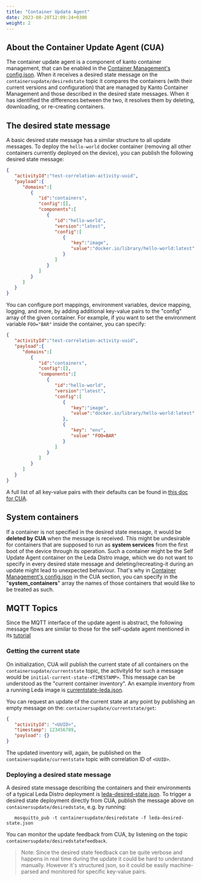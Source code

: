 ```yaml
---
title: "Container Update Agent"
date: 2023-08-28T12:09:24+0300
weight: 2
---
```


## About the Container Update Agent (CUA)

The container update agent is a component of kanto container management, that can be enabled in the [Container Management's config.json](https://github.com/eclipse-leda/meta-leda/blob/main/meta-leda-components/recipes-sdv/eclipse-kanto/files/container-management/config.json).
When it receives a desired state message on the `containersupdate/desiredstate` topic it compares the containers (with their current versions and configuration)
that are managed by Kanto Container Management and those described in the desired state messages. When it has identified the differences between the two,
it resolves them by deleting, downloading, or re-creating containers.

## The desired state message

A basic desired state message has a similar structure to all update messages. To deploy the `hello-world` docker container (removing all other containers
currently deployed on the device), you can publish the following desired state message:

```json
{
   "activityId":"test-correlation-activity-uuid",
   "payload":{
      "domains":[
         {
            "id":"containers",
            "config":[],
            "components":[
               {
                  "id":"hello-world",
                  "version":"latest",
                  "config":[
                     {
                        "key":"image",
                        "value":"docker.io/library/hello-world:latest"
                     }
                  ]
               }
            ]
         }
      ]
   }
}
```

You can configure port mappings, environment variables, device mapping, logging, and more, by adding additional key-value pairs
to the "config" array of the given container. For example, if you want to set the environment variable `FOO="BAR"` inside the container, you can
specify:

```json
{
   "activityId":"test-correlation-activity-uuid",
   "payload":{
      "domains":[
         {
            "id":"containers",
            "config":[],
            "components":[
               {
                  "id":"hello-world",
                  "version":"latest",
                  "config":[
                     {
                        "key":"image",
                        "value":"docker.io/library/hello-world:latest"
                     },
                     {
                        "key": "env",
                        "value" "FOO=BAR"
                     }
                  ]
               }
            ]
         }
      ]
   }
}
```
<!-- FIXME:  Link to an official page on the Kanto website when it gets released-->
A full list of all key-value pairs with their defaults can be found in [this doc for CUA](https://github.com/SoftwareDefinedVehicle/kanto-container-management-fork/blob/d3602e5e87e3690ed7b3e48f7b97ed0b45421656/docs/updateagent/container-component-config.md).

## System containers

If a container is not specified in the desired state message, it would be **deleted by CUA** when the message is received. This might be undesirable for containers
that are supposed to run as **system services** from the first boot of the device through its operation. Such a container might be the Self Update Agent container
on the Leda Distro image, which we do not want to specify in every desired state message and deleting/recreating-it during an update might lead to unexpected behaviour.
That's why in [Container Management's config.json](https://github.com/eclipse-leda/meta-leda/blob/main/meta-leda-components/recipes-sdv/eclipse-kanto/files/container-management/config.json)
in the CUA section, you can specify in the "**system_containers**" array the names of those containers that would like to be treated as such.

## MQTT Topics

Since the MQTT interface of the update agent is abstract, the following message flows are similar to those for the self-update agent mentioned in its [tutorial](../../self-update/self-update-tutorial.md#example-message-flows)

### Getting the current state

On initialization, CUA will publish the current state of all containers on the `containersupdate/currentstate` topic,
the activityId for such a message would be `initial-current-state-<TIMESTAMP>`. This message can be understood as the "current container inventory".
An example inventory from a running Leda image is [currentstate-leda.json](../currentstate-leda.json).

You can request an update of the current state at any point by publishing an empty message on the: `containersupdate/currentstate/get`:

```json
{
   "activityId": "<UUID>",
   "timestamp": 123456789,
   "payload": {}
}
```

The updated inventory will, again, be published on the `containersupdate/currentstate` topic with correlation ID of `<UUID>`.

### Deploying a desired state message

A desired state message describing the containers and their environments of a typical Leda Distro deployment is [leda-desired-state.json](../leda-desired-state.json).
To trigger a desired state deployment directly from CUA, publish the message above on `containersupdate/desiredstate`, e.g. by running:

```shell
   mosquitto_pub -t containersupdate/desiredstate -f leda-desired-state.json
```

You can monitor the update feedback from CUA, by listening on the topic `containersupdate/desiredstatefeedback`.

> Note: Since the desired state feedback can be quite verbose and happens in real time during the update it could be hard to understand manually.
> However it's structured json, so it could be easily machine-parsed and monitored for specific key-value pairs.
